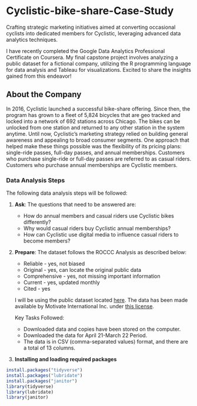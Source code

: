 # Cyclistic-bike-share-Case-Study
Crafting strategic marketing initiatives aimed at converting occasional cyclists into dedicated members for Cyclistic, leveraging advanced data analytics techniques.

I have recently completed the Google Data Analytics Professional Certificate on Coursera. My final capstone project involves analyzing a public dataset for a fictional company, utilizing the R programming language for data analysis and Tableau for visualizations. Excited to share the insights gained from this endeavor!

## About the Company

In 2016, Cyclistic launched a successful bike-share offering. Since then, the program has grown to a fleet of 5,824 bicycles that are geo tracked and locked into a network of 692 stations across Chicago. The bikes can be unlocked from one station and returned to any other station in the system anytime. Until now, Cyclistic’s marketing strategy relied on building general awareness and appealing to broad consumer segments. One approach that helped make these things possible was the flexibility of its pricing plans: single-ride passes, full-day passes, and annual memberships. Customers who purchase single-ride or full-day passes are referred to as casual riders. Customers who purchase annual memberships are Cyclistic members.

### Data Analysis Steps

The following data analysis steps will be followed:
1. **Ask**: The questions that need to be answered are:
    - How do annual members and casual riders use Cyclistic bikes differently?
    - Why would casual riders buy Cyclistic annual memberships?
    - How can Cyclistic use digital media to influence casual riders to become members?

2. **Prepare**: The dataset follows the ROCCC Analysis as described below:
    - Reliable - yes, not biased
    - Original - yes, can locate the original public data
    - Comprehensive - yes, not missing important information
    - Current - yes, updated monthly
    - Cited - yes

    I will be using the public dataset located [here](link_to_dataset). The data has been made available by Motivate International Inc. under [this license](link_to_license).

    Key Tasks Followed:
    - Downloaded data and copies have been stored on the computer.
    - Downloaded the data for April 21-March 22 Period.
    - The data is in CSV (comma-separated values) format, and there are a total of 13 columns.

3. **Installing and loading required packages**

```R
install.packages("tidyverse")
install.packages("lubridate")
install.packages("janitor")
library(tidyverse)
library(lubridate)
library(janitor)
